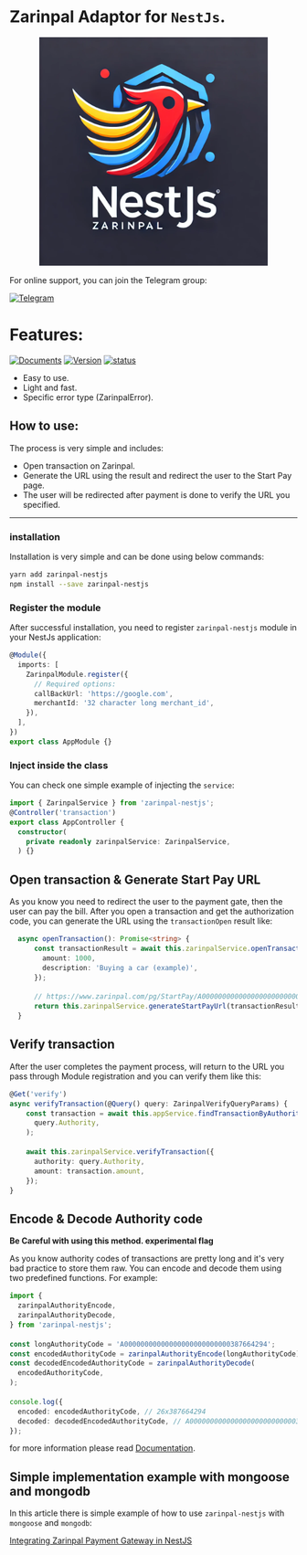 # Zarinpal Adaptor for `NestJs`.

<p align="center">
  <a href="" target="blank"><img src=".github/assets/logo.webp" width="400" alt="Nest Logo" /></a>
</p>

For online support, you can join the Telegram group:

[![Telegram](https://img.shields.io/badge/Telegram-2CA5E0?style=for-the-badge&logo=telegram&logoColor=white)](https://t.me/+LQ3nF7Dfc3xjNGU8)


[circleci-image]: https://img.shields.io/circleci/build/github/nestjs/nest/master?token=abc123def456

# Features:

[circleci-url]: https://circleci.com/gh/nestjs/nest

[![Documents](https://badgen.net/badge/Documents/v1/blue?icon=wiki)](https://github.com/me-dira/zarinpal-nestjs/wiki)
[![Version](https://badgen.net/badge/Version/v1.0.0/orange?icon=github)](https://github.com/me-dira/zarinpal-nestjs)
[![status](https://badgen.net/badge/Status/Released/green?icon=now)](https://github.com/me-dira/zarinpal-nestjs)

- Easy to use.
- Light and fast.
- Specific error type (ZarinpalError).

## How to use:

The process is very simple and includes:

- Open transaction on Zarinpal.
- Generate the URL using the result and redirect the user to the Start Pay page.
- The user will be redirected after payment is done to verify the URL you specified.

---

### installation

Installation is very simple and can be done using below commands:

```bash
yarn add zarinpal-nestjs
npm install --save zarinpal-nestjs
```

### Register the module

After successful installation, you need to register `zarinpal-nestjs` module in your NestJs application:

```typescript
@Module({
  imports: [
    ZarinpalModule.register({
      // Required options:
      callBackUrl: 'https://google.com',
      merchantId: '32 character long merchant_id',
    }),
  ],
})
export class AppModule {}
```

### Inject inside the class

You can check one simple example of injecting the `service`:

```typescript
import { ZarinpalService } from 'zarinpal-nestjs';
@Controller('transaction')
export class AppController {
  constructor(
    private readonly zarinpalService: ZarinpalService,
  ) {}

```

## Open transaction & Generate Start Pay URL

As you know you need to redirect the user to the payment gate, then the user can pay the bill. After you open a transaction and get the authorization code, you can generate the URL using the `transactionOpen` result like:

```typescript
  async openTransaction(): Promise<string> {
      const transactionResult = await this.zarinpalService.openTransaction({
        amount: 1000,
        description: 'Buying a car (example)',
      });

      // https://www.zarinpal.com/pg/StartPay/A00000000000000000000000000387664294
      return this.zarinpalService.generateStartPayUrl(transactionResult);
  }
```

## Verify transaction

After the user completes the payment process, will return to the URL you pass through Module registration and you can verify them like this:

```typescript
@Get('verify')
async verifyTransaction(@Query() query: ZarinpalVerifyQueryParams) {
    const transaction = await this.appService.findTransactionByAuthority(
      query.Authority,
    );

    await this.zarinpalService.verifyTransaction({
      authority: query.Authority,
      amount: transaction.amount,
    });
}
```

## Encode & Decode Authority code

**Be Careful with using this method. experimental flag**

As you know authority codes of transactions are pretty long and it's very bad practice to store them raw. You can encode and decode them using two predefined functions. For example:

```typescript
import {
  zarinpalAuthorityEncode,
  zarinpalAuthorityDecode,
} from 'zarinpal-nestjs';

const longAuthorityCode = 'A00000000000000000000000000387664294';
const encodedAuthorityCode = zarinpalAuthorityEncode(longAuthorityCode);
const decodedEncodedAuthorityCode = zarinpalAuthorityDecode(
  encodedAuthorityCode,
);

console.log({
  encoded: encodedAuthorityCode, // 26x387664294
  decoded: decodedEncodedAuthorityCode, // A00000000000000000000000000387664294
});
```

for more information please read [Documentation](https://github.com/me-dira/zarinpal-nestjs/wiki).


## Simple implementation example with mongoose and mongodb

In this article there is simple example of how to use `zarinpal-nestjs` with `mongoose` and `mongodb`:

[Integrating Zarinpal Payment Gateway in NestJS](https://blog.stackademic.com/integrating-zarinpal-payment-gateway-in-nestjs-12017908490d)

